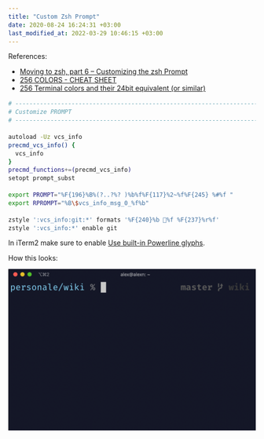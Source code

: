 ```yaml
---
title: "Custom Zsh Prompt"
date: 2020-08-24 16:24:31 +03:00
last_modified_at: 2022-03-29 10:46:15 +03:00
---
```


References:
- [Moving to zsh, part 6 – Customizing the zsh Prompt](https://scriptingosx.com/2019/07/moving-to-zsh-06-customizing-the-zsh-prompt/)
- [256 COLORS - CHEAT SHEET](https://jonasjacek.github.io/colors/)
- [256 Terminal colors and their 24bit equivalent (or
  similar)](https://www.calmar.ws/vim/256-xterm-24bit-rgb-color-chart.html)

```sh
# ------------------------------------------------------------------------------
# Customize PROMPT
# ------------------------------------------------------------------------------

autoload -Uz vcs_info
precmd_vcs_info() {
  vcs_info
}
precmd_functions+=(precmd_vcs_info)
setopt prompt_subst

export PROMPT="%F{196}%B%(?..?%? )%b%f%F{117}%2~%f%F{245} %#%f "
export RPROMPT="%B\$vcs_info_msg_0_%f%b"

zstyle ':vcs_info:git:*' formats '%F{240}%b %f %F{237}%r%f'
zstyle ':vcs_info:*' enable git
```

In iTerm2 make sure to enable [Use built-in Powerline glyphs](https://www.iterm2.com/documentation-preferences-profiles-text.html).

How this looks:

![Screenshot of zsh prompt](assets/custom-zsh-prompt.png)
